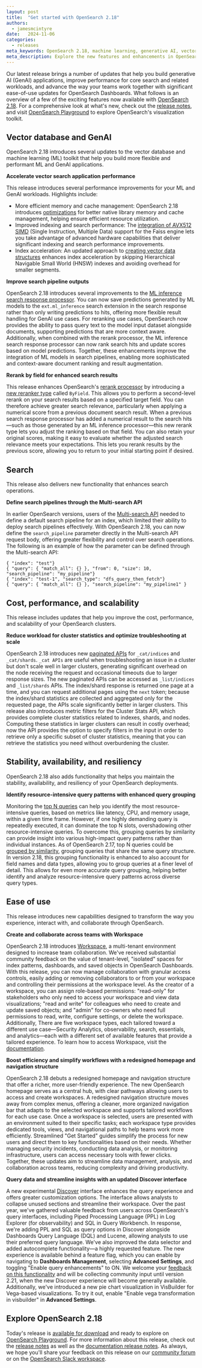 ```yaml
---
layout: post
title:  "Get started with OpenSearch 2.18"
authors:
  - jamesmcintyre
date:   2024-11-06
categories:
  - releases
meta_keywords: OpenSearch 2.18, machine learning, generative AI, vector search, search performance, vector workloads, inference processors, workspace, discover, search pipelines, rerank
meta_description: Explore the new features and enhancements in OpenSearch 2.18, including enhanced tools for building generative AI applications, improved performance for search workloads, and ease-of-use updates to help your teams collaborate.
---
```


Our latest release brings a number of updates that help you build generative AI (GenAI) applications, improve performance for core search and related workloads, and advance the way your teams work together with significant ease-of-use updates for OpenSearch Dashboards. What follows is an overview of a few of the exciting features now available with [OpenSearch 2.18](https://opensearch.org/downloads.html). For a comprehensive look at what's new, check out the [release notes](https://github.com/opensearch-project/opensearch-build/blob/main/release-notes/opensearch-release-notes-2.18.0.md), and visit [OpenSearch Playground](https://playground.opensearch.org/app/home) to explore OpenSearch's visualization toolkit.


## Vector database and GenAI

OpenSearch 2.18 introduces several updates to the vector database and machine learning (ML) toolkit that help you build more flexible and performant ML and GenAI applications.

**Accelerate vector search application performance**

This release introduces several performance improvements for your ML and GenAI workloads. Highlights include:

* More efficient memory and cache management: OpenSearch 2.18 introduces [optimizations](https://github.com/opensearch-project/k-NN/pull/2182) for better native library memory and cache management, helping ensure efficient resource utilization.
* Improved indexing and search performance: The [integration of AVX512 SIMD](https://github.com/opensearch-project/k-NN/pull/2110) (Single Instruction, Multiple Data) support for the Faiss engine lets you take advantage of advanced hardware capabilities that deliver significant indexing and search performance improvements.
* Index acceleration: An updated approach to [creating vector data structures](https://github.com/opensearch-project/k-NN/issues/1942) enhances index acceleration by skipping Hierarchical Navigable Small World (HNSW) indexes and avoiding overhead for smaller segments.

**Improve search pipeline outputs**

OpenSearch 2.18 introduces several improvements to the [ML inference search response processor](https://opensearch.org/docs/latest/search-plugins/search-pipelines/ml-inference-search-response/). You can now save predictions generated by ML models to the `ext.ml_inference` search extension in the search response rather than only writing predictions to hits, offering more flexible result handling for GenAI use cases. For reranking use cases, OpenSearch now provides the ability to pass query text to the model input dataset alongside documents, supporting predictions that are more context aware. Additionally, when combined with the rerank processor, the ML inference search response processor can now rank search hits and update scores based on model predictions. Together, these enhancements improve the integration of ML models in search pipelines, enabling more sophisticated and context-aware document ranking and result augmentation.

**Rerank by field for enhanced search results**

This release enhances OpenSearch's [rerank processor](https://opensearch.org/docs/latest/search-plugins/search-pipelines/rerank-processor/) by introducing a [new reranker type](https://opensearch.org/docs/latest/search-plugins/search-pipelines/rerank-processor/#the-ml_opensearch-reranker-type) called `ByField`. This allows you to perform a second-level rerank on your search results based on a specified target field. You can therefore achieve greater search relevance, particularly when applying a numerical score from a previous document search result. When a previous search response processor has added a numerical result to the search hits—such as those generated by an ML inference processor—this new rerank type lets you adjust the ranking based on that field. You can also retain your original scores, making it easy to evaluate whether the adjusted search relevance meets your expectations. This lets you rerank results by the previous score, allowing you to return to your initial starting point if desired.


## Search

This release also delivers new functionality that enhances search operations.

**Define search pipelines through the Multi-search API**

In earlier OpenSearch versions, users of the [Multi-search API](https://opensearch.org/docs/latest/api-reference/multi-search/) needed to define a default search pipeline for an index, which limited their ability to deploy search pipelines effectively. With OpenSearch 2.18, you can now define the `search_pipeline` parameter directly in the Multi-search API request body, offering greater flexibility and control over search operations. The following is an example of how the parameter can be defined through the Multi-search API:

```
{ "index": "test"}
{ "query": { "match_all": {} }, "from": 0, "size": 10, "search_pipeline": "my_pipeline"}
{ "index": "test-1", "search_type": "dfs_query_then_fetch"}
{ "query": { "match_all": {} }, "search_pipeline": "my_pipeline1" }
```


## Cost, performance, and scalability

This release includes updates that help you improve the cost, performance, and scalability of your OpenSearch clusters.

**Reduce workload for cluster statistics and optimize troubleshooting at scale**

OpenSearch 2.18 introduces new [paginated APIs](https://opensearch.org/docs/latest/api-reference/list/index) for `_cat/indices` and `_cat/shards`. `_cat APIs` are useful when troubleshooting an issue in a cluster but don't scale well in larger clusters, generating significant overhead on the node receiving the request and occasional timeouts due to larger response sizes. The new paginated APIs can be accessed as `_list/indices` and `_list/shards` APIs. The index/shard response is returned one page at a time, and you can request additional pages using the `next` token; because the index/shard statistics are collected and aggregated only for the requested page, the APIs scale significantly better in larger clusters. This release also introduces metric filters for the Cluster Stats API, which provides complete cluster statistics related to indexes, shards, and nodes. Computing these statistics in larger clusters can result in costly overhead; now the API provides the option to specify filters in the input in order to retrieve only a specific subset of cluster statistics, meaning that you can retrieve the statistics you need without overburdening the cluster.


## Stability, availability, and resiliency

OpenSearch 2.18 also adds functionality that helps you maintain the stability, availability, and resiliency of your OpenSearch deployments.

**Identify resource-intensive query patterns with enhanced query grouping**

Monitoring the [top N queries](https://opensearch.org/docs/latest/observing-your-data/query-insights/top-n-queries/) can help you identify the most resource-intensive queries, based on metrics like latency, CPU, and memory usage, within a given time frame. However, if one highly demanding query is repeatedly executed, it can dominate the top N slots, overshadowing other resource-intensive queries. To overcome this, grouping queries by similarity can provide insight into various high-impact query patterns rather than individual instances. As of OpenSearch 2.17, top N queries could be [grouped by similarity](https://opensearch.org/docs/latest/observing-your-data/query-insights/grouping-top-n-queries/#grouping-queries-by-similarity), grouping queries that share the same query structure. In version 2.18, this grouping functionality is enhanced to also account for field names and data types, allowing you to group queries at a finer level of detail. This allows for even more accurate query grouping, helping better identify and analyze resource-intensive query patterns across diverse query types.


## Ease of use

This release introduces new capabilities designed to transform the way you experience, interact with, and collaborate through OpenSearch. 

**Create and collaborate across teams with Workspace**

OpenSearch 2.18 introduces [Workspace](https://opensearch.org/docs/latest/dashboards/workspace/workspace/), a multi-tenant environment designed to increase team collaboration. We've received substantial community feedback on the value of tenant-level, "isolated" spaces for index patterns, dashboards, and saved objects in OpenSearch Dashboards. With this release, you can now manage collaboration with granular access controls, easily adding or removing collaborators to or from your workspace and controlling their permissions at the workspace level. As the creator of a workspace, you can assign role-based permissions: "read-only" for stakeholders who only need to access your workspace and view data visualizations; "read and write" for colleagues who need to create and update saved objects; and "admin" for co-owners who need full permissions to read, write, configure settings, or delete the workspace. Additionally, There are five workspace types, each tailored toward a different use case—Security Analytics, observability, search, essentials, and analytics—each with a different set of available features that provide a tailored experience. To learn how to access Workspace, visit the [documentation](https://opensearch.org/docs/latest/dashboards/workspace/workspace/#enabling-the-workspace-feature).



**Boost efficiency and simplify workflows with a redesigned homepage and navigation structure**

OpenSearch 2.18 debuts a redesigned homepage and navigation structure that offer a richer, more user-friendly experience. The new OpenSearch homepage serves as a central hub, with clear pathways allowing users to access and create workspaces. A redesigned navigation structure moves away from complex menus, offering a cleaner, more organized navigation bar that adapts to the selected workspace and supports tailored workflows for each use case. Once a workspace is selected, users are presented with an environment suited to their specific tasks; each workspace type provides dedicated tools, views, and navigational paths to help teams work more efficiently. Streamlined "Get Started" guides simplify the process for new users and direct them to key functionalities based on their needs. Whether managing security incidents, conducting data analysis, or monitoring infrastructure, users can access necessary tools with fewer clicks. Together, these updates aim to streamline data management, analysis, and collaboration across teams, reducing complexity and driving productivity.

**Query data and streamline insights with an updated Discover interface**

A new experimental [Discover](https://opensearch.org/docs/latest/dashboards/discover/index-discover/) interface enhances the query experience and offers greater customization options. The interface allows analysts to collapse unused sections and streamline their workspace. Over the past year, we've gathered valuable feedback from users across OpenSearch's query interfaces, including Piped Processing Language (PPL) in Log Explorer (for observability) and SQL in Query Workbench. In response, we're adding PPL and SQL as query options in Discover alongside Dashboards Query Language (DQL) and Lucene, allowing analysts to use their preferred query language. We've also improved the data selector and added autocomplete functionality—a highly requested feature. The new experience is available behind a feature flag, which you can enable by navigating to **Dashboards Management**, selecting **Advanced Settings**, and toggling "Enable query enhancements" to ON. We welcome your [feedback on this functionality](https://github.com/opensearch-project/OpenSearch-Dashboards/issues/8813) and will be collecting community input until version 2.21, when the new Discover experience will become generally available. Additionally, we've introduced a new pie chart visualization in VisBuilder for Vega-based visualizations. To try it out, enable "Enable vega transformation in visbuilder" in **Advanced Settings**.

## Explore OpenSearch 2.18

Today's release is [available for download](https://www.opensearch.org/downloads.html) and ready to explore on [OpenSearch Playground](https://playground.opensearch.org/app/home#/). For more information about this release, check out the [release notes](https://github.com/opensearch-project/opensearch-build/blob/main/release-notes/opensearch-release-notes-2.18.0.md) as well as the [documentation release notes](https://github.com/opensearch-project/documentation-website/blob/main/release-notes/opensearch-documentation-release-notes-2.18.0.md). As always, we hope you'll share your feedback on this release on our [community forum](https://forum.opensearch.org/) or on the [OpenSearch Slack workspace](https://opensearch.org/slack.html).

